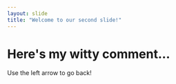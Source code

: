 ```yaml
---
layout: slide
title: "Welcome to our second slide!"
---
```

# Here's my **witty** comment...
Use the left arrow to go back!
